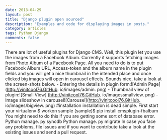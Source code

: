 ```yaml
---
date: 2013-04-29
layout: post
title: "Django plugin open sourced"
description: "Examples and code for displaying images in posts."
category: articles
tags: Python Django
comments: false
--- 
```


There are lot of useful plugins for Django CMS.
Well, this plugin let you use the images from a Facebook Album. Currently it supports fetching images from Photo Album of a Facebook Page. All you need to do is to put Facebook Album URL, Access-token and the album name in the plugin fields and you will get a nice thumbnail in the intended place and once clicked big images will open in carousel effects. Sounds nice, take a look at the screen-shots below. - Entering the details in plugin form:![Admin Page](http://vinitcool76.GitHub. io/images/admin. png) - Thumbnail view of plugin:![Small View] (http://vinitcool76.GitHub. io/imagessmallview. png) - Image slideshow in carousel![Carousel](http://vinitcool76.GitHub. io/images/bigview. png) #installation installation is dead simple. First start your virtualenv $ workon sample (sample)$ pip install cmsplugin-fbalbum You might need to do this if you are getting some sort of database error. Python manage. py syncdb Python manage. py migrate In case you face any problems, file issues and if you want to contribute take a look at the existing issues and send a pull request. 